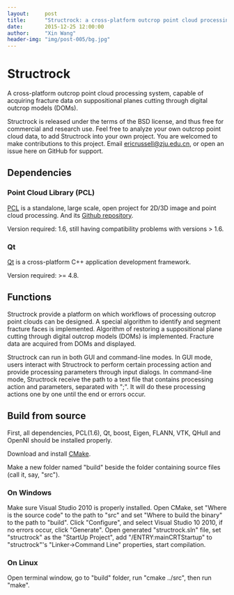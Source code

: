 ```yaml
---
layout:     post
title:      "Structrock: a cross-platform outcrop point cloud processing system"
date:       2015-12-25 12:00:00
author:     "Xin Wang"
header-img: "img/post-005/bg.jpg"
---
```


# Structrock

A cross-platform outcrop point cloud processing system,
capable of acquiring fracture data on suppositional planes cutting through digital outcrop models (DOMs).

Structrock is released under the terms of the BSD license, and thus free for commercial and research use.
Feel free to analyze your own outcrop point cloud data, to add Structrock into your own project.
You are welcomed to make contributions to this project. Email ericrussell@zju.edu.cn, or open an issue here on GitHub for support.

## Dependencies

### Point Cloud Library (PCL)

<a href="http://pointclouds.org/">PCL</a> is a standalone, large scale, open project for 2D/3D image and point cloud processing.
And its <a href="https://github.com/PointCloudLibrary/pcl">Github repository</a>.

Version required: 1.6, still having compatibility problems with versions > 1.6.

### Qt

<a href="http://www.qt.io/">Qt</a> is a cross-platform C++ application development framework.

Version required: >= 4.8.

## Functions

Structrock provide a platform on which workflows of processing outcrop point clouds can be designed.
A special algorithm to identify and segment fracture faces is implemented.
Algorithm of restoring a suppositional plane cutting through digital outcrop models (DOMs) is implemented.
Fracture data are acquired from DOMs and displayed.

Structrock can run in both GUI and command-line modes.
In GUI mode, users interact with Structrock to perform certain processing action and provide processing parameters through input dialogs.
In command-line mode, Structrock receive the path to a text file that contains processing action and parameters, separated with ";".
It will do these processing actions one by one until the end or errors occur.

## Build from source

First, all dependencies, PCL(1.6), Qt, boost, Eigen, FLANN, VTK, QHull and OpenNI should be installed properly.

Download and install <a href="https://cmake.org/">CMake</a>.

Make a new folder named "build" beside the folder containing source files (call it, say, "src").

### On Windows

Make sure Visual Studio 2010 is properly installed.
Open CMake, set "Where is the source code" to the path to "src" and set "Where to build the binary" to the path to "build".
Click "Configure", and select Visual Studio 10 2010, if no errors occur, click "Generate".
Open generated "structrock.sln" file, set "structrock" as the "StartUp Project",
add "/ENTRY:mainCRTStartup" to "structrock"'s "Linker->Command Line" properties, start compilation.

### On Linux

Open terminal window, go to "build" folder, run "cmake ../src", then run "make".